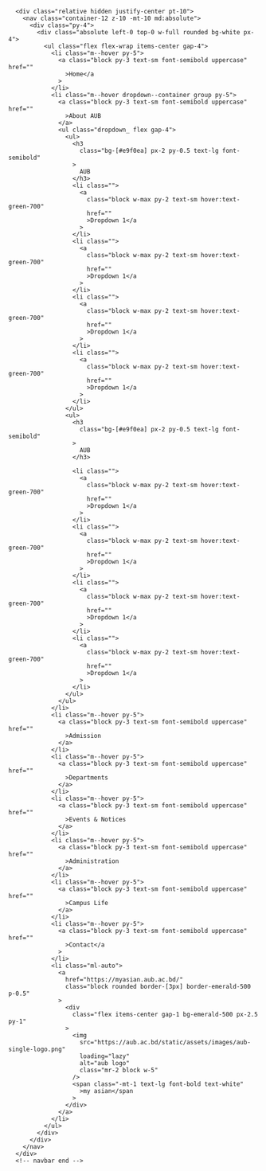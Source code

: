   <!-- common tailwind style  -->
  <!-- container 
    
   -> container mx-auto max-w-[1200px]





      <li>
            <a class="block py-4 text-sm font-semibold uppercase" href=""
              >Home</a
            >
          </li>
          <li>
            <a
              class="flex items-center justify-between py-4 text-sm font-semibold uppercase"
              href=""
              >About AUB
              <svg
                xmlns="http://www.w3.org/2000/svg"
                width="16"
                height="16"
                fill="currentColor"
                class="bi bi-chevron-right md:hidden"
                viewBox="0 0 16 16"
              >
                <path
                  fill-rule="evenodd"
                  d="M4.646 1.646a.5.5 0 0 1 .708 0l6 6a.5.5 0 0 1 0 .708l-6 6a.5.5 0 0 1-.708-.708L10.293 8 4.646 2.354a.5.5 0 0 1 0-.708"
                />
              </svg>
            </a>
            <ul class="ml-4 flex flex-col gap-4">
              <li><a href="">Hello</a></li>
              <li><a href="">Hello 2</a></li>
              <li><a href="">hello 3</a></li>
            </ul>
          </li>
          <li>
            <a class="block py-4 text-sm font-semibold uppercase" href=""
              >Admission
            </a>
          </li>
          <li>
            <a class="block py-4 text-sm font-semibold uppercase" href=""
              >Departments
            </a>
          </li>
          <li>
            <a class="block py-4 text-sm font-semibold uppercase" href=""
              >Events & Notices
            </a>
          </li>
          <li>
            <a class="block py-4 text-sm font-semibold uppercase" href=""
              >Administration
            </a>
          </li>
          <li>
            <a class="block py-4 text-sm font-semibold uppercase" href=""
              >Campus Life
            </a>
          </li>
          <li>
            <a class="block py-4 text-sm font-semibold uppercase" href=""
              >Contact</a
            >
          </li>
          <li class="my-auto">
            <a href="https://myasian.aub.ac.bd/" class="block py-4">
              <div class="flex items-center gap-1">
                <img
                  src="https://aub.ac.bd/static/assets/images/aub-single-logo.png"
                  loading="lazy"
                  alt="aub logo"
                  class="mr-2 block w-5"
                />
                <span class="-mt-1 text-lg font-bold text-white">my asian</span>
              </div>
            </a>
          </li>


                <!--  navbar -->
      <div class="relative hidden justify-center pt-10">
        <nav class="container-12 z-10 -mt-10 md:absolute">
          <div class="py-4">
            <div class="absolute left-0 top-0 w-full rounded bg-white px-4">
              <ul class="flex flex-wrap items-center gap-4">
                <li class="m--hover py-5">
                  <a class="block py-3 text-sm font-semibold uppercase" href=""
                    >Home</a
                  >
                </li>
                <li class="m--hover dropdown--container group py-5">
                  <a class="block py-3 text-sm font-semibold uppercase" href=""
                    >About AUB
                  </a>
                  <ul class="dropdown_ flex gap-4">
                    <ul>
                      <h3
                        class="bg-[#e9f0ea] px-2 py-0.5 text-lg font-semibold"
                      >
                        AUB
                      </h3>
                      <li class="">
                        <a
                          class="block w-max py-2 text-sm hover:text-green-700"
                          href=""
                          >Dropdown 1</a
                        >
                      </li>
                      <li class="">
                        <a
                          class="block w-max py-2 text-sm hover:text-green-700"
                          href=""
                          >Dropdown 1</a
                        >
                      </li>
                      <li class="">
                        <a
                          class="block w-max py-2 text-sm hover:text-green-700"
                          href=""
                          >Dropdown 1</a
                        >
                      </li>
                      <li class="">
                        <a
                          class="block w-max py-2 text-sm hover:text-green-700"
                          href=""
                          >Dropdown 1</a
                        >
                      </li>
                    </ul>
                    <ul>
                      <h3
                        class="bg-[#e9f0ea] px-2 py-0.5 text-lg font-semibold"
                      >
                        AUB
                      </h3>

                      <li class="">
                        <a
                          class="block w-max py-2 text-sm hover:text-green-700"
                          href=""
                          >Dropdown 1</a
                        >
                      </li>
                      <li class="">
                        <a
                          class="block w-max py-2 text-sm hover:text-green-700"
                          href=""
                          >Dropdown 1</a
                        >
                      </li>
                      <li class="">
                        <a
                          class="block w-max py-2 text-sm hover:text-green-700"
                          href=""
                          >Dropdown 1</a
                        >
                      </li>
                      <li class="">
                        <a
                          class="block w-max py-2 text-sm hover:text-green-700"
                          href=""
                          >Dropdown 1</a
                        >
                      </li>
                    </ul>
                  </ul>
                </li>
                <li class="m--hover py-5">
                  <a class="block py-3 text-sm font-semibold uppercase" href=""
                    >Admission
                  </a>
                </li>
                <li class="m--hover py-5">
                  <a class="block py-3 text-sm font-semibold uppercase" href=""
                    >Departments
                  </a>
                </li>
                <li class="m--hover py-5">
                  <a class="block py-3 text-sm font-semibold uppercase" href=""
                    >Events & Notices
                  </a>
                </li>
                <li class="m--hover py-5">
                  <a class="block py-3 text-sm font-semibold uppercase" href=""
                    >Administration
                  </a>
                </li>
                <li class="m--hover py-5">
                  <a class="block py-3 text-sm font-semibold uppercase" href=""
                    >Campus Life
                  </a>
                </li>
                <li class="m--hover py-5">
                  <a class="block py-3 text-sm font-semibold uppercase" href=""
                    >Contact</a
                  >
                </li>
                <li class="ml-auto">
                  <a
                    href="https://myasian.aub.ac.bd/"
                    class="block rounded border-[3px] border-emerald-500 p-0.5"
                  >
                    <div
                      class="flex items-center gap-1 bg-emerald-500 px-2.5 py-1"
                    >
                      <img
                        src="https://aub.ac.bd/static/assets/images/aub-single-logo.png"
                        loading="lazy"
                        alt="aub logo"
                        class="mr-2 block w-5"
                      />
                      <span class="-mt-1 text-lg font-bold text-white"
                        >my asian</span
                      >
                    </div>
                  </a>
                </li>
              </ul>
            </div>
          </div>
        </nav>
      </div>
      <!-- navbar end -->